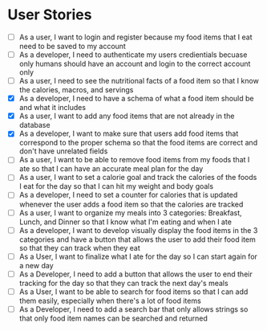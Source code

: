 # User Stories

- [ ] As a user, I want to login and register because my food items that I eat need to be saved to my account
- [ ] As a developer, I need to authenticate my users credientials becuase only humans should have an account and login to the correct account only
- [ ] As a user, I need to see the nutritional facts of a food item so that I know the calories, macros, and servings
- [x] As a developer, I need to have a schema of what a food item should be and what it includes
- [x] As a user, I want to add any food items that are not already in the database
- [x] As a developer, I want to make sure that users add food items that correspond to the proper schema so that the food items are correct and don't have unrelated fields
- [ ] As a user, I want to be able to remove food items from my foods that I ate so that I can have an accurate meal plan for the day
- [ ] As a user, I want to set a calorie goal and track the calories of the foods I eat for the day so that I can hit my weight and body goals
- [ ] As a developer, I need to set a counter for calories that is updated whenever the user adds a food item so that the calories are tracked
- [ ] As a user, I want to organize my meals into 3 categories: Breakfast, Lunch, and Dinner so that I know what I'm eating and when I ate 
- [ ] As a developer, I want to develop visually display the food items in the 3 categories and have a button that allows the user to add their food item so that they can track when they eat
- [ ] As a User, I want to finalize what I ate for the day so I can start again for a new day
- [ ] As a Developer, I need to add a button that allows the user to end their tracking for the day so that they can track the next day's meals
- [ ] As a User, I want to be able to search for food items so that I can add them easily, especially when there's a lot of food items
- [ ] As a Developer, I need to add a search bar that only allows strings so that only food item names can be searched and returned